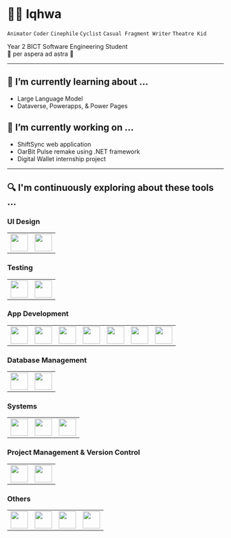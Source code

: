 # 🧙‍♂️ Iqhwa

`Animator` `Coder` `Cinephile` `Cyclist` `Casual Fragment Writer` `Theatre Kid`  

Year 2 BICT Software Engineering Student  
🌟 per aspera ad astra 🌟


---

## 🌱 I’m currently learning about ...
- Large Language Model
- Dataverse, Powerapps, & Power Pages

## 🔭 I’m currently working on ...
- ShiftSync web application
- OarBit Pulse remake using .NET framework
- Digital Wallet internship project


---

## 🔍 I'm continuously exploring about these tools ...

### UI Design
<table>
  <tr>
    <td><img src="https://cdn.jsdelivr.net/gh/devicons/devicon/icons/figma/figma-original.svg" width="40" height="40"/></td>
    <td><img src="https://cdn.jsdelivr.net/gh/devicons/devicon/icons/gimp/gimp-original.svg" width="40" height="40"/></td>
  </tr>
</table>

### Testing
<table>
  <tr>
    <td><img src="https://cdn.jsdelivr.net/gh/devicons/devicon/icons/jest/jest-plain.svg" width="40" height="40"/></td>
    <td><img src="https://cdn.jsdelivr.net/gh/devicons/devicon/icons/eslint/eslint-original.svg" width="40" height="40"/></td>
  </tr>
</table>

### App Development
<table>
  <tr>
    <td><img src="https://cdn.jsdelivr.net/gh/devicons/devicon/icons/html5/html5-original.svg" width="40" height="40"/></td>
    <td><img src="https://cdn.jsdelivr.net/gh/devicons/devicon/icons/python/python-original.svg" width="40" height="40"/></td>
    <td><img src="https://cdn.jsdelivr.net/gh/devicons/devicon/icons/javascript/javascript-original.svg" width="40" height="40"/></td>
    <td><img src="https://cdn.jsdelivr.net/gh/devicons/devicon/icons/typescript/typescript-original.svg" width="40" height="40"/></td>
    <td><img src="https://cdn.jsdelivr.net/gh/devicons/devicon/icons/bootstrap/bootstrap-original.svg" width="40" height="40"/></td>
    <td><img src="https://cdn.jsdelivr.net/gh/devicons/devicon/icons/csharp/csharp-original.svg" width="40" height="40"/></td>
    <td><img src="https://cdn.jsdelivr.net/gh/devicons/devicon/icons/react/react-original.svg" width="40" height="40"/></td>
  </tr>
</table>

### Database Management
<table>
  <tr>
    <td><img src="https://cdn.jsdelivr.net/gh/devicons/devicon/icons/mariadb/mariadb-original.svg" width="40" height="40"/></td>
    <td><img src="https://cdn.jsdelivr.net/gh/devicons/devicon/icons/mysql/mysql-original.svg" width="40" height="40"/></td>
  </tr>
</table>

### Systems
<table>
  <tr>
    <td><img src="https://cdn.jsdelivr.net/gh/devicons/devicon/icons/bash/bash-original.svg" width="40" height="40"/></td>
    <td><img src="https://cdn.jsdelivr.net/gh/devicons/devicon/icons/linux/linux-original.svg" width="40" height="40"/></td>
    <td><img src="https://cdn.jsdelivr.net/gh/devicons/devicon/icons/powershell/powershell-original.svg" width="40" height="40"/></td>
  </tr>
</table>

### Project Management & Version Control
<table>
  <tr>
    <td><img src="https://cdn.jsdelivr.net/gh/devicons/devicon/icons/git/git-original.svg" width="40" height="40"/></td>
    <td><img src="https://cdn.jsdelivr.net/gh/devicons/devicon/icons/jira/jira-original.svg" width="40" height="40"/></td>
  </tr>
</table>

### Others
<table>
  <tr>
    <td><img src="https://cdn.jsdelivr.net/gh/devicons/devicon/icons/flask/flask-original.svg" width="40" height="40"/></td>
    <td><img src="https://cdn.jsdelivr.net/gh/devicons/devicon/icons/babel/babel-original.svg" width="40" height="40"/></td>
    <td><img src="https://cdn.jsdelivr.net/gh/devicons/devicon/icons/apache/apache-original.svg" width="40" height="40"/></td>
    <td><img src="https://cdn.jsdelivr.net/gh/devicons/devicon/icons/json/json-original.svg" width="40" height="40"/></td>
  </tr>
</table>
